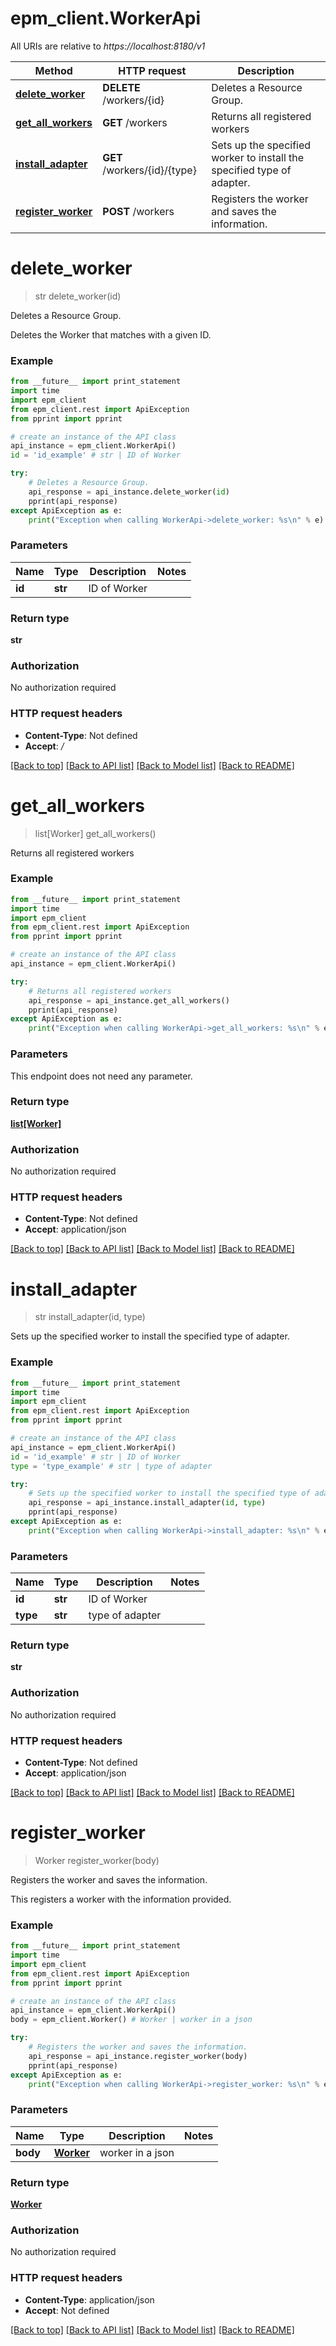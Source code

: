 # epm_client.WorkerApi

All URIs are relative to *https://localhost:8180/v1*

Method | HTTP request | Description
------------- | ------------- | -------------
[**delete_worker**](WorkerApi.md#delete_worker) | **DELETE** /workers/{id} | Deletes a Resource Group.
[**get_all_workers**](WorkerApi.md#get_all_workers) | **GET** /workers | Returns all registered workers
[**install_adapter**](WorkerApi.md#install_adapter) | **GET** /workers/{id}/{type} | Sets up the specified worker to install the specified type of adapter.
[**register_worker**](WorkerApi.md#register_worker) | **POST** /workers | Registers the worker and saves the information.


# **delete_worker**
> str delete_worker(id)

Deletes a Resource Group.

Deletes the Worker that matches with a given ID.

### Example 
```python
from __future__ import print_statement
import time
import epm_client
from epm_client.rest import ApiException
from pprint import pprint

# create an instance of the API class
api_instance = epm_client.WorkerApi()
id = 'id_example' # str | ID of Worker

try: 
    # Deletes a Resource Group.
    api_response = api_instance.delete_worker(id)
    pprint(api_response)
except ApiException as e:
    print("Exception when calling WorkerApi->delete_worker: %s\n" % e)
```

### Parameters

Name | Type | Description  | Notes
------------- | ------------- | ------------- | -------------
 **id** | **str**| ID of Worker | 

### Return type

**str**

### Authorization

No authorization required

### HTTP request headers

 - **Content-Type**: Not defined
 - **Accept**: */*

[[Back to top]](#) [[Back to API list]](../README.md#documentation-for-api-endpoints) [[Back to Model list]](../README.md#documentation-for-models) [[Back to README]](../README.md)

# **get_all_workers**
> list[Worker] get_all_workers()

Returns all registered workers

### Example 
```python
from __future__ import print_statement
import time
import epm_client
from epm_client.rest import ApiException
from pprint import pprint

# create an instance of the API class
api_instance = epm_client.WorkerApi()

try: 
    # Returns all registered workers
    api_response = api_instance.get_all_workers()
    pprint(api_response)
except ApiException as e:
    print("Exception when calling WorkerApi->get_all_workers: %s\n" % e)
```

### Parameters
This endpoint does not need any parameter.

### Return type

[**list[Worker]**](Worker.md)

### Authorization

No authorization required

### HTTP request headers

 - **Content-Type**: Not defined
 - **Accept**: application/json

[[Back to top]](#) [[Back to API list]](../README.md#documentation-for-api-endpoints) [[Back to Model list]](../README.md#documentation-for-models) [[Back to README]](../README.md)

# **install_adapter**
> str install_adapter(id, type)

Sets up the specified worker to install the specified type of adapter.

### Example 
```python
from __future__ import print_statement
import time
import epm_client
from epm_client.rest import ApiException
from pprint import pprint

# create an instance of the API class
api_instance = epm_client.WorkerApi()
id = 'id_example' # str | ID of Worker
type = 'type_example' # str | type of adapter

try: 
    # Sets up the specified worker to install the specified type of adapter.
    api_response = api_instance.install_adapter(id, type)
    pprint(api_response)
except ApiException as e:
    print("Exception when calling WorkerApi->install_adapter: %s\n" % e)
```

### Parameters

Name | Type | Description  | Notes
------------- | ------------- | ------------- | -------------
 **id** | **str**| ID of Worker | 
 **type** | **str**| type of adapter | 

### Return type

**str**

### Authorization

No authorization required

### HTTP request headers

 - **Content-Type**: Not defined
 - **Accept**: application/json

[[Back to top]](#) [[Back to API list]](../README.md#documentation-for-api-endpoints) [[Back to Model list]](../README.md#documentation-for-models) [[Back to README]](../README.md)

# **register_worker**
> Worker register_worker(body)

Registers the worker and saves the information.

This registers a worker with the information provided.

### Example 
```python
from __future__ import print_statement
import time
import epm_client
from epm_client.rest import ApiException
from pprint import pprint

# create an instance of the API class
api_instance = epm_client.WorkerApi()
body = epm_client.Worker() # Worker | worker in a json

try: 
    # Registers the worker and saves the information.
    api_response = api_instance.register_worker(body)
    pprint(api_response)
except ApiException as e:
    print("Exception when calling WorkerApi->register_worker: %s\n" % e)
```

### Parameters

Name | Type | Description  | Notes
------------- | ------------- | ------------- | -------------
 **body** | [**Worker**](Worker.md)| worker in a json | 

### Return type

[**Worker**](Worker.md)

### Authorization

No authorization required

### HTTP request headers

 - **Content-Type**: application/json
 - **Accept**: Not defined

[[Back to top]](#) [[Back to API list]](../README.md#documentation-for-api-endpoints) [[Back to Model list]](../README.md#documentation-for-models) [[Back to README]](../README.md)


